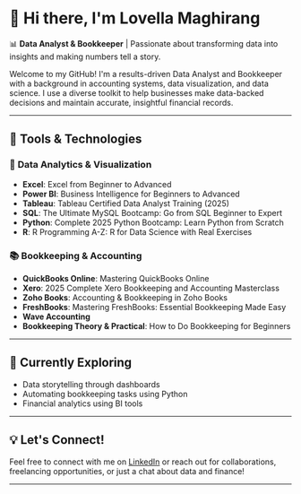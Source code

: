 # 👋 Hi there, I'm Lovella Maghirang

📊 **Data Analyst & Bookkeeper** | Passionate about transforming data into insights and making numbers tell a story.

Welcome to my GitHub! I'm a results-driven Data Analyst and Bookkeeper with a background in accounting systems, data visualization, and data science. I use a diverse toolkit to help businesses make data-backed decisions and maintain accurate, insightful financial records.

---

## 🧰 Tools & Technologies

### 🔎 **Data Analytics & Visualization**
- **Excel**: Excel from Beginner to Advanced
- **Power BI**: Business Intelligence for Beginners to Advanced
- **Tableau**: Tableau Certified Data Analyst Training (2025)
- **SQL**: The Ultimate MySQL Bootcamp: Go from SQL Beginner to Expert
- **Python**: Complete 2025 Python Bootcamp: Learn Python from Scratch
- **R**: R Programming A-Z: R for Data Science with Real Exercises

### 📚 **Bookkeeping & Accounting**
- **QuickBooks Online**: Mastering QuickBooks Online
- **Xero**: 2025 Complete Xero Bookkeeping and Accounting Masterclass
- **Zoho Books**: Accounting & Bookkeeping in Zoho Books
- **FreshBooks**: Mastering FreshBooks: Essential Bookkeeping Made Easy
- **Wave Accounting**
- **Bookkeeping Theory & Practical**: How to Do Bookkeeping for Beginners

---

## 🌱 Currently Exploring
- Data storytelling through dashboards
- Automating bookkeeping tasks using Python
- Financial analytics using BI tools

---

## 💡 Let's Connect!
Feel free to connect with me on [LinkedIn](#) or reach out for collaborations, freelancing opportunities, or just a chat about data and finance!

---
